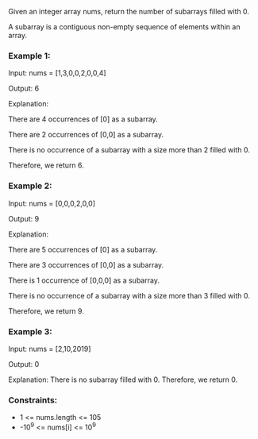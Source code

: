 Given an integer array nums, return the number of subarrays filled with 0.

A subarray is a contiguous non-empty sequence of elements within an array.

### Example 1:

Input: nums = [1,3,0,0,2,0,0,4]

Output: 6

Explanation:

There are 4 occurrences of [0] as a subarray.

There are 2 occurrences of [0,0] as a subarray.

There is no occurrence of a subarray with a size more than 2 filled with 0.

Therefore, we return 6.

### Example 2:

Input: nums = [0,0,0,2,0,0]

Output: 9

Explanation:

There are 5 occurrences of [0] as a subarray.

There are 3 occurrences of [0,0] as a subarray.

There is 1 occurrence of [0,0,0] as a subarray.

There is no occurrence of a subarray with a size more than 3 filled with 0.

Therefore, we return 9.

### Example 3:

Input: nums = [2,10,2019]

Output: 0

Explanation: There is no subarray filled with 0. Therefore, we return 0.

### Constraints:

-   1 <= nums.length <= 105
-   -10<sup>9</sup> <= nums[i] <= 10<sup>9</sup>
